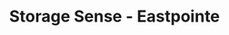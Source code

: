 ---
title: "Storage Sense - Eastpointe"
url: /eastpointe/storage-sense-eastpointe/
shop: storage rental
---